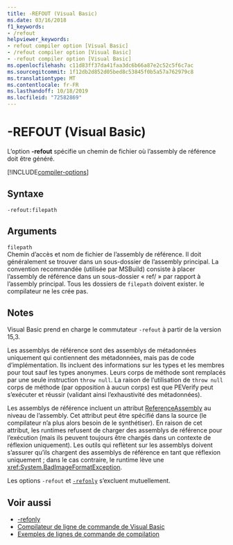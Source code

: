 ```yaml
---
title: -REFOUT (Visual Basic)
ms.date: 03/16/2018
f1_keywords:
- /refout
helpviewer_keywords:
- refout compiler option [Visual Basic]
- /refout compiler option [Visual Basic]
- -refout compiler option [Visual Basic]
ms.openlocfilehash: c11d83ff37da41faa3dc6b66a87e2c52c5f6c7ac
ms.sourcegitcommit: 1f12db2d852d05bed8c53845f0b5a57a762979c8
ms.translationtype: MT
ms.contentlocale: fr-FR
ms.lasthandoff: 10/18/2019
ms.locfileid: "72582869"
---
```

# <a name="-refout-visual-basic"></a>-REFOUT (Visual Basic)

L’option **-refout** spécifie un chemin de fichier où l’assembly de référence doit être généré.

[!INCLUDE[compiler-options](~/includes/compiler-options.md)]

## <a name="syntax"></a>Syntaxe

```console
-refout:filepath
```

## <a name="arguments"></a>Arguments

`filepath`  
Chemin d’accès et nom de fichier de l’assembly de référence. Il doit généralement se trouver dans un sous-dossier de l’assembly principal. La convention recommandée (utilisée par MSBuild) consiste à placer l’assembly de référence dans un sous-dossier « ref/ » par rapport à l’assembly principal. Tous les dossiers de `filepath` doivent exister. le compilateur ne les crée pas.

## <a name="remarks"></a>Notes

Visual Basic prend en charge le commutateur `-refout` à partir de la version 15,3.

Les assemblys de référence sont des assemblys de métadonnées uniquement qui contiennent des métadonnées, mais pas de code d’implémentation. Ils incluent des informations sur les types et les membres pour tout sauf les types anonymes. Leurs corps de méthode sont remplacés par une seule instruction `throw null`. La raison de l’utilisation de `throw null` corps de méthode (par opposition à aucun corps) est que PEVerify peut s’exécuter et réussir (validant ainsi l’exhaustivité des métadonnées).

Les assemblys de référence incluent un attribut [ReferenceAssembly](xref:System.Runtime.CompilerServices.ReferenceAssemblyAttribute) au niveau de l’assembly. Cet attribut peut être spécifié dans la source (le compilateur n’a plus alors besoin de le synthétiser). En raison de cet attribut, les runtimes refusent de charger des assemblys de référence pour l’exécution (mais ils peuvent toujours être chargés dans un contexte de réflexion uniquement). Les outils qui reflètent sur les assemblys doivent s’assurer qu’ils chargent des assemblys de référence en tant que réflexion uniquement ; dans le cas contraire, le runtime lève une <xref:System.BadImageFormatException>.

Les options `-refout` et [`-refonly`](refonly-compiler-option.md) s’excluent mutuellement.

## <a name="see-also"></a>Voir aussi

- [-refonly](refonly-compiler-option.md)
- [Compilateur de ligne de commande de Visual Basic](index.md)
- [Exemples de lignes de commande de compilation](sample-compilation-command-lines.md)
